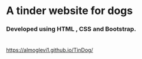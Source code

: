 # A tinder website for dogs 
### Developed using HTML , CSS and Bootstrap.
#
https://almoglevi1.github.io/TinDog/
